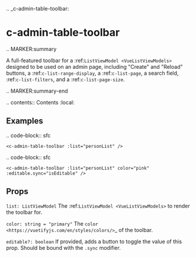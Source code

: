.. _c-admin-table-toolbar:

c-admin-table-toolbar
=====================

.. MARKER:summary
    
A full-featured toolbar for a :ref:`ListViewModel <VueListViewModels>` designed to be used on an admin page, including "Create" and "Reload" buttons, a :ref:`c-list-range-display`, a :ref:`c-list-page`, a search field, :ref:`c-list-filters`, and a :ref:`c-list-page-size`.

.. MARKER:summary-end

.. contents:: Contents
    :local:

Examples
--------

.. code-block:: sfc

    <c-admin-table-toolbar :list="personList" />

.. code-block:: sfc

    <c-admin-table-toolbar :list="personList" color="pink" :editable.sync="isEditable" />

Props
-----

`list: ListViewModel`
    The :ref:`ListViewModel <VueListViewModels>` to render the toolbar for.

`color: string = "primary"`
    The `color <https://vuetifyjs.com/en/styles/colors/>`_ of the toolbar.

`editable?: boolean`
    If provided, adds a button to toggle the value of this prop. Should be bound with the `.sync` modifier.



